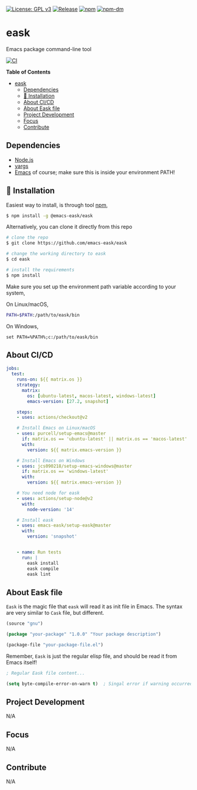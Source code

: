 [![License: GPL v3](https://img.shields.io/badge/License-GPL%20v3-green.svg)](https://www.gnu.org/licenses/gpl-3.0)
[![Release](https://img.shields.io/github/release/emacs-eask/eask.svg?logo=github)](https://github.com/emacs-eask/eask/releases/latest)
[![npm](https://img.shields.io/npm/v/@emacs-eask/eask?logo=npm&color=green)](https://www.npmjs.com/package/@emacs-eask/eask)
[![npm-dm](https://img.shields.io/npm/dm/@emacs-eask/eask.svg)](https://npmcharts.com/compare/@emacs-eask/eask?minimal=true)

# eask
Emacs package command-line tool

[![CI](https://github.com/emacs-eask/eask/actions/workflows/test.yml/badge.svg)](https://github.com/emacs-eask/eask/actions/workflows/test.yml)

<!-- markdown-toc start - Don't edit this section. Run M-x markdown-toc-refresh-toc -->
**Table of Contents**

- [eask](#eask)
    - [Dependencies](#dependencies)
    - [💾 Installation](#💾-installation)
    - [About CI/CD](#about-cicd)
    - [About Eask file](#about-eask-file)
    - [Project Development](#project-development)
    - [Focus](#focus)
    - [Contribute](#contribute)

<!-- markdown-toc end -->

## Dependencies

* [Node.js](https://nodejs.org/en/)
* [yargs](https://github.com/yargs/yargs)
* [Emacs](https://www.gnu.org/software/emacs/) of course; make sure this is inside your environment PATH!

## 💾 Installation

Easiest way to install, is through tool [npm](https://www.npmjs.com/),

```sh
$ npm install -g @emacs-eask/eask
```

Alternatively, you can clone it directly from this repo

```sh
# clone the repo
$ git clone https://github.com/emacs-eask/eask

# change the working directory to eask
$ cd eask

# install the requirements
$ npm install
```

Make sure you set up the environment path variable according to your system,

On Linux/macOS,

```sh
PATH=$PATH:/path/to/eask/bin
```

On Windows,

```batch
set PATH=%PATH%;c:/path/to/eask/bin
```

## About CI/CD

```yml
jobs:
  test:
    runs-on: ${{ matrix.os }}
    strategy:
      matrix:
        os: [ubuntu-latest, macos-latest, windows-latest]
        emacs-version: [27.2, snapshot]

    steps:
    - uses: actions/checkout@v2

    # Install Emacs on Linux/macOS
    - uses: purcell/setup-emacs@master
      if: matrix.os == 'ubuntu-latest' || matrix.os == 'macos-latest'
      with:
        version: ${{ matrix.emacs-version }}

    # Install Emacs on Windows
    - uses: jcs090218/setup-emacs-windows@master
      if: matrix.os == 'windows-latest'
      with:
        version: ${{ matrix.emacs-version }}

    # You need node for eask
    - uses: actions/setup-node@v2
      with:
        node-version: '14'

    # Install eask
    - uses: emacs-eask/setup-eask@master
      with:
        version: 'snapshot'


    - name: Run tests
      run: |
        eask install
        eask compile
        eask lint
```

## About Eask file

`Eask` is the magic file that `eask` will read it as init file in Emacs. The
syntax are very similar to `Cask` file, but different.

```el
(source "gnu")

(package "your-package" "1.0.0" "Your package description")

(package-file "your-package-file.el")
```

Remember, `Eask` is just the regular elisp file, and should be read it from
Emacs itself!

```el
; Regular Eask file content...

(setq byte-compile-error-on-warn t)  ; Singal error if warning occurred
```

## Project Development

N/A

## Focus

N/A

## Contribute

N/A
